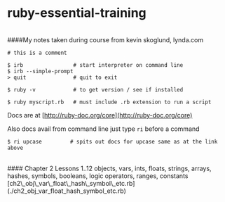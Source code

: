 # ruby-essential-training
<br/>
####My notes taken during course from kevin skoglund, lynda.com

    # this is a comment

    $ irb                # start interpreter on command line
    $ irb --simple-prompt
    > quit               # quit to exit

    $ ruby -v            # to get version / see if installed

    $ ruby myscript.rb   # must include .rb extension to run a script

Docs are at [http://ruby-doc.org/core](http://ruby-doc.org/core)

Also docs avail from command line just type `ri` before a command

    $ ri upcase			# spits out docs for upcase same as at the link above 

<br/>
#### Chapter 2 Lessons 1..12
objects, vars, ints, floats, strings, arrays, hashes, symbols, booleans, logic operators, ranges, constants<br/>
[ch2\_obj\_var\_float\_hash\_symbol\_etc.rb](./ch2_obj_var_float_hash_symbol_etc.rb)



